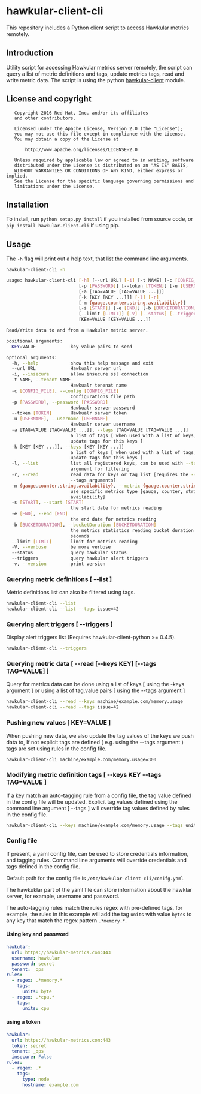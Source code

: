 # hawkular-client-cli

This repository includes a Python client script to access Hawkular metrics remotely.

## Introduction

Utility script for accessing Hawkular metrics server remotely, the script can query
a list of metric definitions and tags, update metrics tags, read and write metric data.
The script is using the python [hawkular-client](https://github.com/hawkular/hawkular-client-python) module.

## License and copyright

```
   Copyright 2016 Red Hat, Inc. and/or its affiliates
   and other contributors.

   Licensed under the Apache License, Version 2.0 (the "License");
   you may not use this file except in compliance with the License.
   You may obtain a copy of the License at

       http://www.apache.org/licenses/LICENSE-2.0

   Unless required by applicable law or agreed to in writing, software
   distributed under the License is distributed on an "AS IS" BASIS,
   WITHOUT WARRANTIES OR CONDITIONS OF ANY KIND, either express or implied.
   See the License for the specific language governing permissions and
   limitations under the License.
```

## Installation

To install, run ``python setup.py install`` if you installed from source code, or ``pip install hawkular-client-cli`` if using pip.

## Usage

The `-h` flag will print out a help text, that list the command line arguments.

```bash
hawkular-client-cli -h

usage: hawkular-client-cli [-h] [--url URL] [-i] [-t NAME] [-c [CONFIG_FILE]]
                           [-p [PASSWORD]] [--token [TOKEN]] [-u [USERNAME]]
                           [-a [TAG=VALUE [TAG=VALUE ...]]]
                           [-k [KEY [KEY ...]]] [-l] [-r]
                           [-m {gauge,counter,string,availability}]
                           [-s [START]] [-e [END]] [-b [BUCKETDURATION]]
                           [--limit [LIMIT]] [-V] [--status] [--triggers] [-v]
                           [KEY=VALUE [KEY=VALUE ...]]

Read/Write data to and from a Hawkular metric server.

positional arguments:
  KEY=VALUE             key value pairs to send

optional arguments:
  -h, --help            show this help message and exit
  --url URL             Hawkualr server url
  -i, --insecure        allow insecure ssl connection
  -t NAME, --tenant NAME
                        Hawkualr tenenat name
  -c [CONFIG_FILE], --config [CONFIG_FILE]
                        Configurations file path
  -p [PASSWORD], --password [PASSWORD]
                        Hawkualr server password
  --token [TOKEN]       Hawkualr server token
  -u [USERNAME], --username [USERNAME]
                        Hawkualr server username
  -a [TAG=VALUE [TAG=VALUE ...]], --tags [TAG=VALUE [TAG=VALUE ...]]
                        a list of tags [ when used with a list of keys, will
                        update tags for this keys ]
  -k [KEY [KEY ...]], --keys [KEY [KEY ...]]
                        a list of keys [ when used with a list of tags, will
                        update tags for this keys ]
  -l, --list            list all registered keys, can be used with --tags
                        argument for filtering
  -r, --read            read data for keys or tag list [requires the --keys or
                        --tags arguments]
  -m {gauge,counter,string,availability}, --metric {gauge,counter,string,availability}
                        use specific metrics type [gauge, counter, string,
                        availability]
  -s [START], --start [START]
                        the start date for metrics reading
  -e [END], --end [END]
                        the end date for metrics reading
  -b [BUCKETDURATION], --bucketDuration [BUCKETDURATION]
                        the metrics statistics reading bucket duration in
                        seconds
  --limit [LIMIT]       limit for metrics reading
  -V, --verbose         be more verbose
  --status              query hawkular status
  --triggers            query hawkular alert triggers
  -v, --version         print version

```
### Querying metric definitions [ --list ]
Metric definitions list can also be filtered using tags.

```bash
hawkular-client-cli --list
hawkular-client-cli --list --tags issue=42
```

### Querying alert triggers [ --triggers ]
Display alert triggers list (Requires hawkular-client-python >= 0.4.5).

```bash
hawkular-client-cli --triggers
```

### Querying metric data [ --read [--keys KEY] [--tags TAG=VALUE] ]
Query for metrics data can be done using a list of keys [ using the -keys argument ]
or using a list of tag,value pairs [ using the --tags argument ]

```bash
hawkular-client-cli --read --keys machine/example.com/memory.usage
hawkular-client-cli --read --tags issue=42
```

### Pushing new values [ KEY=VALUE ]
When pushing new data, we also update the tag values of the keys we push data to,
If not explicit tags are defined ( e.g. using the --tags argument ) tags are set using
rules in the config file.

```bash
hawkular-client-cli machine/example.com/memory.usage=300
```

### Modifying metric definition tags [ --keys KEY --tags TAG=VALUE ]
If a key match an auto-tagging rule from a config file, the tag value defined
in the config file will be updated. Explicit tag values defined using the command line
argument [ --tags ] will override tag values defined by rules in the config file.

```bash
hawkular-client-cli --keys machine/example.com/memory.usage --tags units=bytes
```

### Config file
If present, a yaml config file, can be used to store credentials information, and
tagging rules. Command line arguments will override credentials and tags defined in
the config file.

Default path for the config file is `/etc/hawkular-client-cli/conifg.yaml`

The hawkuklar part of the yaml file can store information about the hawklar server,
for example, username and password.

The auto-tagging rules match the rules regex with pre-defined tags, for example, the rules
in this example will add the tag `units` with value `bytes` to any key that match the regex pattern `.*memory.*`.

#### Using key and password
```yaml
hawkular:
  url: https://hawkular-metrics.com:443
  username: hawkular
  password: secret
  tenant: _ops
rules:
  - regex: .*memory.*
    tags:
      units: byte
  - regex: .*cpu.*
    tags:
      units: cpu
```

#### using a token
```yaml
hawkular:
  url: https://hawkular-metrics.com:443
  token: secret
  tenant: _ops
  insecure: False
rules:
  - regex: .*
    tags:
      type: node
      hostname: example.com
```
